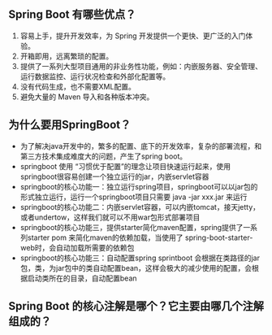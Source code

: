 ## Spring Boot 有哪些优点？
1. 容易上手，提升开发效率，为 Spring 开发提供一个更快、更广泛的入门体验。
2. 开箱即用，远离繁琐的配置。
3. 提供了一系列大型项目通用的非业务性功能，例如：内嵌服务器、安全管理、运行数据监控、运行状况检查和外部化配置等。
4. 没有代码生成，也不需要XML配置。
5. 避免大量的 Maven 导入和各种版本冲突。

## 为什么要用SpringBoot？
- 为了解决java开发中的，繁多的配置、底下的开发效率，复杂的部署流程，和第三方技术集成难度大的问题，产生了spring boot。
- springboot 使用 “习惯优于配置”的理念让项目快速运行起来，使用springboot很容易创建一个独立运行的jar，内嵌servlet容器
- springboot的核心功能一：独立运行spring项目，springboot可以以jar包的形式独立运行，运行一个springboot项目只需要 java -jar xxx.jar 来运行
- springboot的核心功能二：内嵌servlet容器，可以内嵌tomcat，接天jetty，或者undertow，这样我们就可以不用war包形式部署项目
- springboot的核心功能三，提供starter简化maven配置，spring提供了一系列starter pom 来简化maven的依赖加载，当使用了 spring-boot-starter-web时，会自动加载所需要的依赖包
- springboot的核心功能三：自动配置spring sprintboot 会根据在类路径的jar包，类，为jar包中的类自动配置bean，这样会极大的减少使用的配置，会根据启动类所在的目录，自动配置bean

## Spring Boot 的核心注解是哪个？它主要由哪几个注解组成的？
